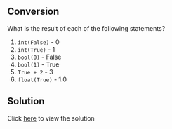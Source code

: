 ## Conversion

What is the result of each of the following statements?

1. `int(False)` - 0
2. `int(True)` 	- 1
3. `bool(0)`	- False
4. `bool(1)`	- True
5. `True + 2`	- 3
6. `float(True)`	- 1.0

## Solution

Click [here](../../solutions/booleans/conversion.md) to view the solution
